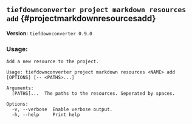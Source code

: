 ## `tiefdownconverter project markdown resources add` {#projectmarkdownresourcesadd}

**Version:** `tiefdownconverter 0.9.0`

### Usage:
```
Add a new resource to the project.

Usage: tiefdownconverter project markdown resources <NAME> add [OPTIONS] [-- <PATHS>...]

Arguments:
  [PATHS]...  The paths to the resources. Seperated by spaces.

Options:
  -v, --verbose  Enable verbose output.
  -h, --help     Print help
```

